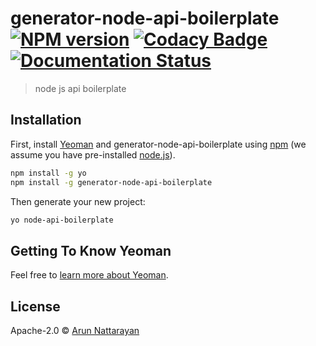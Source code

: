 # generator-node-api-boilerplate [![NPM version][npm-image]][npm-url] [![Codacy Badge][codacy-image]][codacy-url] [![Documentation Status][doc-image]][doc-image]
> node js api boilerplate

## Installation

First, install [Yeoman](http://yeoman.io) and generator-node-api-boilerplate using [npm](https://www.npmjs.com/) (we assume you have pre-installed [node.js](https://nodejs.org/)).

```bash
npm install -g yo
npm install -g generator-node-api-boilerplate
```

Then generate your new project:

```bash
yo node-api-boilerplate
```

## Getting To Know Yeoman

Feel free to [learn more about Yeoman](http://yeoman.io/).

## License

Apache-2.0 © [Arun Nattarayan]()


[npm-image]: https://badge.fury.io/js/generator-node-api-boilerplate.svg
[npm-url]: https://npmjs.org/package/generator-node-api-boilerplate
[codacy-image]: https://api.codacy.com/project/badge/Grade/576f0c11e24040319882f1b450f06772
[codacy-url]: https://www.codacy.com/app/arunnattarayan/generator-node-es6-api-boilerplate?utm_source=github.com&amp;utm_medium=referral&amp;utm_content=arunnattarayan/generator-node-es6-api-boilerplate&amp;utm_campaign=Badge_Grade
[doc-image]: https://readthedocs.org/projects/generator-node-es6-api-boilerplate/badge/?version=latest
[doc-url]: https://generator-node-es6-api-boilerplate.readthedocs.io/en/latest/?badge=latest


